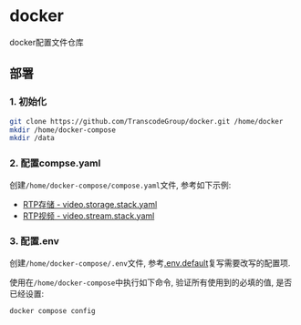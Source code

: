 # docker

docker配置文件仓库

## 部署

### 1. 初始化

```sh
git clone https://github.com/TranscodeGroup/docker.git /home/docker
mkdir /home/docker-compose
mkdir /data
```

### 2. 配置compse.yaml

创建`/home/docker-compose/compose.yaml`文件, 参考如下示例:

- [RTP存储 - video.storage.stack.yaml](./video.storage.stack.yaml)
- [RTP视频 - video.stream.stack.yaml](./video.stream.stack.yaml)

### 3. 配置.env

创建`/home/docker-compose/.env`文件, 参考[.env.default](./.env.default)复写需要改写的配置项.

使用在`/home/docker-compose`中执行如下命令, 验证所有使用到的必填的值, 是否已经设置:

```sh
docker compose config
```
